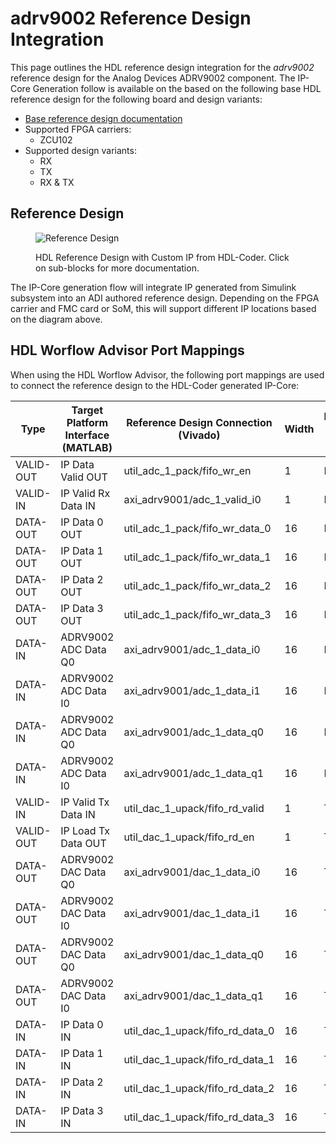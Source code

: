 


# adrv9002 Reference Design Integration

This page outlines the HDL reference design integration for the *adrv9002* reference design for the Analog Devices
ADRV9002 component. The IP-Core Generation follow is available on the based on the following base HDL reference design for the following board and design variants: 

- [Base reference design documentation](https://wiki.analog.com/resources/eval/user-guides/adrv9001/reference_hdl)
- Supported FPGA carriers:
    - ZCU102
- Supported design variants:
    - RX
    - TX
    - RX & TX

## Reference Design

<figure markdown>
  
  ![Reference Design](../assets/rd_adrv9001_custom.svg)
  
  <figcaption>HDL Reference Design with Custom IP from HDL-Coder. Click on sub-blocks for more documentation.</figcaption>
</figure>
The IP-Core generation flow will integrate IP generated from Simulink subsystem into an ADI authored reference design. Depending on the FPGA carrier and FMC card or SoM, this will support different IP locations based on the diagram above.

## HDL Worflow Advisor Port Mappings

When using the HDL Worflow Advisor, the following port mappings are used to connect the reference design to the HDL-Coder generated IP-Core:

| Type | Target Platform Interface (MATLAB) | Reference Design Connection (Vivado) | Width | Reference Design Variant |
| ---- | ------------------------ | --------------------------- | ----- | ----------- |
| VALID-OUT | IP Data Valid OUT | util_adc_1_pack/fifo_wr_en | 1 | RX |
| VALID-IN | IP Valid Rx Data IN | axi_adrv9001/adc_1_valid_i0 | 1 | RX |
| DATA-OUT | IP Data 0 OUT | util_adc_1_pack/fifo_wr_data_0 | 16 | RX |
| DATA-OUT | IP Data 1 OUT | util_adc_1_pack/fifo_wr_data_1 | 16 | RX |
| DATA-OUT | IP Data 2 OUT | util_adc_1_pack/fifo_wr_data_2 | 16 | RX |
| DATA-OUT | IP Data 3 OUT | util_adc_1_pack/fifo_wr_data_3 | 16 | RX |
| DATA-IN | ADRV9002 ADC Data Q0 | axi_adrv9001/adc_1_data_i0 | 16 | RX |
| DATA-IN | ADRV9002 ADC Data I0 | axi_adrv9001/adc_1_data_i1 | 16 | RX |
| DATA-IN | ADRV9002 ADC Data Q0 | axi_adrv9001/adc_1_data_q0 | 16 | RX |
| DATA-IN | ADRV9002 ADC Data I0 | axi_adrv9001/adc_1_data_q1 | 16 | RX |
| VALID-IN | IP Valid Tx Data IN | util_dac_1_upack/fifo_rd_valid | 1 | TX |
| VALID-OUT | IP Load Tx Data OUT | util_dac_1_upack/fifo_rd_en | 1 | TX |
| DATA-OUT | ADRV9002 DAC Data Q0 | axi_adrv9001/dac_1_data_i0 | 16 | TX |
| DATA-OUT | ADRV9002 DAC Data I0 | axi_adrv9001/dac_1_data_i1 | 16 | TX |
| DATA-OUT | ADRV9002 DAC Data Q0 | axi_adrv9001/dac_1_data_q0 | 16 | TX |
| DATA-OUT | ADRV9002 DAC Data I0 | axi_adrv9001/dac_1_data_q1 | 16 | TX |
| DATA-IN | IP Data 0 IN | util_dac_1_upack/fifo_rd_data_0 | 16 | TX |
| DATA-IN | IP Data 1 IN | util_dac_1_upack/fifo_rd_data_1 | 16 | TX |
| DATA-IN | IP Data 2 IN | util_dac_1_upack/fifo_rd_data_2 | 16 | TX |
| DATA-IN | IP Data 3 IN | util_dac_1_upack/fifo_rd_data_3 | 16 | TX |

